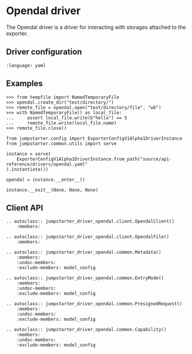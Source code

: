 # Opendal driver

The Opendal driver is a driver for interacting with storages attached to the exporter.

## Driver configuration

```{literalinclude} opendal.yaml
:language: yaml
```

## Examples

```{doctest}
>>> from tempfile import NamedTemporaryFile
>>> opendal.create_dir("test/directory/")
>>> remote_file = opendal.open("test/directory/file", "wb")
>>> with NamedTemporaryFile() as local_file:
...     assert local_file.write(b"hello") == 5
...     remote_file.write(local_file.name)
>>> remote_file.close()
```

```{testsetup} *
from jumpstarter.config import ExporterConfigV1Alpha1DriverInstance
from jumpstarter.common.utils import serve

instance = serve(
    ExporterConfigV1Alpha1DriverInstance.from_path("source/api-reference/drivers/opendal.yaml"
).instantiate())

opendal = instance.__enter__()
```

```{testcleanup} *
instance.__exit__(None, None, None)
```


## Client API

```{eval-rst}
.. autoclass:: jumpstarter_driver_opendal.client.OpendalClient()
    :members:

.. autoclass:: jumpstarter_driver_opendal.client.OpendalFile()
    :members:

.. autoclass:: jumpstarter_driver_opendal.common.Metadata()
    :members:
    :undoc-members:
    :exclude-members: model_config

.. autoclass:: jumpstarter_driver_opendal.common.EntryMode()
    :members:
    :undoc-members:
    :exclude-members: model_config

.. autoclass:: jumpstarter_driver_opendal.common.PresignedRequest()
    :members:
    :undoc-members:
    :exclude-members: model_config

.. autoclass:: jumpstarter_driver_opendal.common.Capability()
    :members:
    :undoc-members:
    :exclude-members: model_config
```
